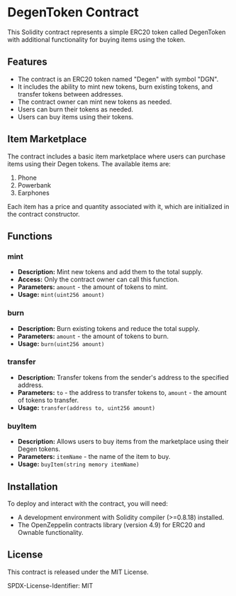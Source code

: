 # DegenToken Contract

This Solidity contract represents a simple ERC20 token called DegenToken with additional functionality for buying items using the token.

## Features

- The contract is an ERC20 token named "Degen" with symbol "DGN".
- It includes the ability to mint new tokens, burn existing tokens, and transfer tokens between addresses.
- The contract owner can mint new tokens as needed.
- Users can burn their tokens as needed.
- Users can buy items using their tokens.

## Item Marketplace

The contract includes a basic item marketplace where users can purchase items using their Degen tokens. The available items are:

1. Phone
2. Powerbank
3. Earphones

Each item has a price and quantity associated with it, which are initialized in the contract constructor.

## Functions

### mint

- **Description:** Mint new tokens and add them to the total supply.
- **Access:** Only the contract owner can call this function.
- **Parameters:** `amount` - the amount of tokens to mint.
- **Usage:** `mint(uint256 amount)`

### burn

- **Description:** Burn existing tokens and reduce the total supply.
- **Parameters:** `amount` - the amount of tokens to burn.
- **Usage:** `burn(uint256 amount)`

### transfer

- **Description:** Transfer tokens from the sender's address to the specified address.
- **Parameters:** `to` - the address to transfer tokens to, `amount` - the amount of tokens to transfer.
- **Usage:** `transfer(address to, uint256 amount)`

### buyItem

- **Description:** Allows users to buy items from the marketplace using their Degen tokens.
- **Parameters:** `itemName` - the name of the item to buy.
- **Usage:** `buyItem(string memory itemName)`

## Installation

To deploy and interact with the contract, you will need:

- A development environment with Solidity compiler (>=0.8.18) installed.
- The OpenZeppelin contracts library (version 4.9) for ERC20 and Ownable functionality.

## License

This contract is released under the MIT License.

SPDX-License-Identifier: MIT
